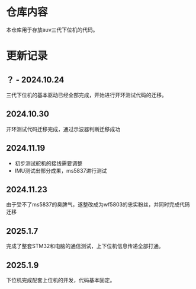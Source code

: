 # 仓库内容
本仓库用于存放auv三代下位机的代码。

# 更新记录
## ？ - 2024.10.24
三代下位机的基本驱动已经全部完成，开始进行开环测试代码的迁移。
## 2024.10.30
开环测试代码迁移完成，通过示波器判断迁移成功
## 2024.11.19
- 初步测试舵机的接线需要调整
- IMU测试出部分成果，ms5837进行测试
## 2024.11.23
由于受不了ms5837的臭脾气，遂整改成为wf5803的忠实粉丝，并同时完成代码迁移
## 2025.1.7
完成了整套STM32和电脑的通信测试，上下位机信息传递全部打通。
## 2025.1.9
下位机完成配套上位机的开发，代码基本固定。